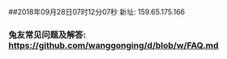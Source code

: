 ##2018年09月28日07时12分07秒 新址: 159.65.175.166
### 兔友常见问题及解答: https://github.com/wanggonging/d/blob/w/FAQ.md
